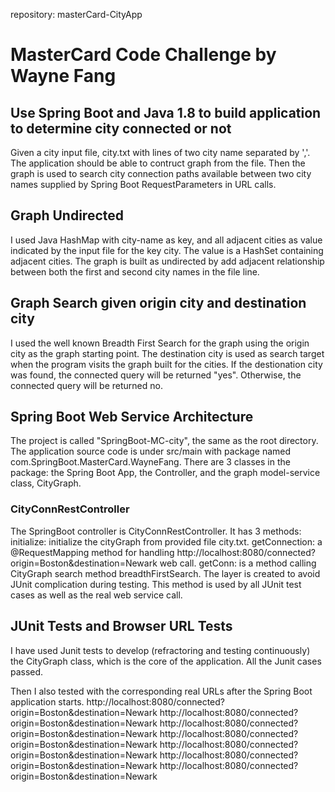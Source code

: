 repository: masterCard-CityApp
# MasterCard Code Challenge by Wayne Fang
## Use Spring Boot and Java 1.8 to build application to determine city connected or not
Given a city input file, city.txt with lines of two city name separated by ','. The application should
be able to contruct graph from the file. Then the graph is used to search city connection paths available
between two city names supplied by Spring Boot RequestParameters in URL calls.

## Graph Undirected
I used Java HashMap with city-name as key, and all adjacent cities as value indicated by the input file for the key city.
The value is a HashSet containing adjacent cities. The graph is built as undirected by add adjacent relationship between
both the first and second city names in the file line.

## Graph Search given origin city and destination city
I used the well known Breadth First Search for the graph using the origin city as the graph starting point. The destination 
city is used as search target when the program visits the graph built for the cities. If the destionation city was found, the
connected query will be returned "yes". Otherwise, the connected query will be returned no.

## Spring Boot Web Service Architecture
The project is called "SpringBoot-MC-city", the same as the root directory. The application source code is under src/main with 
package named com.SpringBoot.MasterCard.WayneFang. There are 3 classes in the package: the Spring Boot App, the Controller, and
the graph model-service class, CityGraph.

### CityConnRestController
The SpringBoot controller is CityConnRestController. It has 3 methods:
initialize: initialize the cityGraph from provided file city.txt.
getConnection: a @RequestMapping method for handling http://localhost:8080/connected?origin=Boston&destination=Newark web call.
getConn: is a method calling CityGraph search method breadthFirstSearch. The layer is created to avoid JUnit complication during 
testing. This method is used by all JUnit test cases as well as the real web service call.

## JUnit Tests and  Browser URL Tests
I have used Junit tests to develop (refractoring and testing continuously) the CityGraph class, which is the core of the application.
All the Junit cases passed. 

Then I also tested with the corresponding real URLs after the Spring Boot application starts.
http://localhost:8080/connected?origin=Boston&destination=Newark
http://localhost:8080/connected?origin=Boston&destination=Newark
http://localhost:8080/connected?origin=Boston&destination=Newark
http://localhost:8080/connected?origin=Boston&destination=Newark
http://localhost:8080/connected?origin=Boston&destination=Newark
http://localhost:8080/connected?origin=Boston&destination=Newark
http://localhost:8080/connected?origin=Boston&destination=Newark

